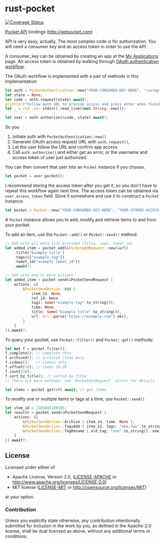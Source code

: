 # rust-pocket
[![Coverage Status](https://coveralls.io/repos/github/ozbe/rust-pocket/badge.svg?branch=master)](https://coveralls.io/github/ozbe/rust-pocket?branch=master)

[Pocket API](http://getpocket.com/developer/docs/overview) bindings
(http://getpocket.com)

API is very easy, actually. The most complex code is for authorization.
You will need a consumer key and an access token in order to use the
API.

A consumer_key can be obtained by creating an app at the
[My Applications](http://getpocket.com/developer/apps/) page. An access
token is obtained by walking through
[OAuth authentication workflow](http://getpocket.com/developer/docs/authentication).

The OAuth workflow is implemented with a pair of methods in this
implementation:

```rust
let auth = PocketAuthentication::new("YOUR-CONSUMER-KEY-HERE", "rustapi:finishauth");
let state = None;
let code = auth.request(state).await?;
println!("Follow auth URL to provide access and press enter when finished: {}", auth.authorize_url(&code));
let _ = std::io::stdin().read_line(&mut String::new());

let user = auth.authorize(&code, state).await?;
```

So you
1. Initiate auth with `PocketAuthentication::new()`
2. Generate OAuth access request URL with `auth.request()`,
3. Let the user follow the URL and confirm app access
4. Call `auth.authorize()` and either get an error, or the
   username and access token of user just authorized.

You can then convert that user into an `Pocket` instance if you choose.

```rust
let pocket = user.pocket();
```

I recommend storing the access token after you get it, so you don't have
to repeat this workflow again next time. The access token can be
obtained via `user.access_token` field. Store it somewhere and use it to
construct a `Pocket` instance:

```rust
let pocket = Pocket::new("YOUR-CONSUMER-KEY-HERE", "YOUR-STORED-ACCESS-TOKEN");
```

A `Pocket` instance allows you to add, modify and retrieve items to and
from your pocket.

To add an item, use the `Pocket::add()` or
`Pocket::send()` method:

```rust
// Add with all meta-info provided (title, tags, tweet id)
let added_item = pocket.add(&PocketAddRequest::new(&url)
    .title("Example title")
    .tags(&["example-tag"])
    .tweet_id("example_tweet_id"))
    .await?;

// Add with one or more actions
let added_item = pocket.send(&PocketSendRequest { 
    actions: &[
        &PocketSendAction::Add {
            item_id: None,
            ref_id: None,
            tags: Some("example-tag".to_string()),
            time: None,
            title: Some("Example title".to_string()), 
            url: Url::parse("https://example.com").ok(), 
        }
    ]
}).await?;
```

To query your pocket, use `Pocket::filter()` and `Pocket::get()`
methods:

```rust
let mut f = pocket.filter();
f.complete(); // complete data
f.archived(); // archived items only
f.videos();   // videos only
f.offset(10); // items 10-20
f.count(10);
f.sort_by_title(); // sorted by title
// There are more methods, see `PocketGetRequest` struct for details

let items = pocket.get(&f).await; // get items
```

To modify one or multiple items or tags at a time, use `Pocket::send()`

```rust
let item_id = 1583845180185;
let results = pocket.send(&PocketSendRequest {
    actions: &[
        &PocketSendAction::Archive { item_id, time: None },
        &PocketSendAction::TagsAdd { item_id, tags: "one,two".to_string(), time: None },
        &PocketSendAction::TagRename { old_tag: "one".to_string(), new_tag: "1".to_string(), time: None },
    ]
}).await?;
```

## License

Licensed under either of

* Apache License, Version 2.0, ([LICENSE-APACHE](LICENSE-APACHE) or
  http://www.apache.org/licenses/LICENSE-2.0)
* MIT license ([LICENSE-MIT](LICENSE-MIT) or
  http://opensource.org/licenses/MIT)

at your option.

### Contribution

Unless you explicitly state otherwise, any contribution intentionally
submitted for inclusion in the work by you, as defined in the Apache-2.0
license, shall be dual licensed as above, without any additional terms
or conditions.
